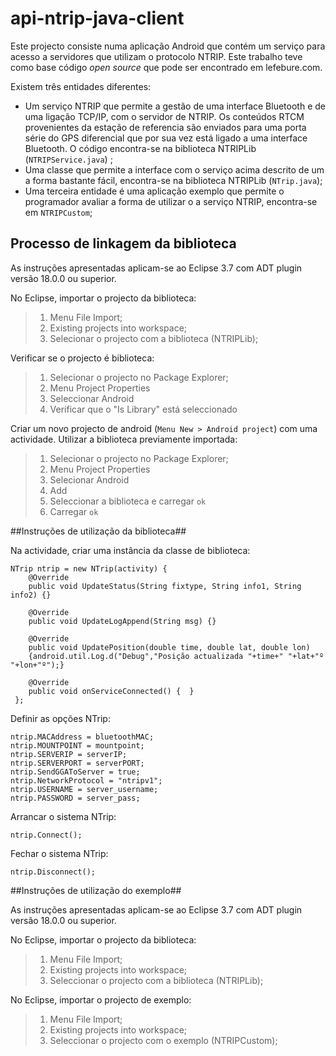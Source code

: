 api-ntrip-java-client
=====================

Este projecto consiste numa aplicação Android que contém um serviço para acesso a servidores que utilizam o protocolo NTRIP. Este trabalho teve como base código *open source* que pode ser encontrado em lefebure.com.

Existem três entidades diferentes:

- Um serviço NTRIP que permite a gestão de uma interface Bluetooth e de uma ligação TCP/IP, com o servidor de NTRIP. Os conteúdos RTCM provenientes da estação de referencia são enviados para uma porta série do GPS diferencial que por sua vez está ligado a uma interface Bluetooth. O código encontra-se na biblioteca NTRIPLib (`NTRIPService.java`) ;
- Uma classe que permite a interface com o serviço acima descrito de um a forma bastante fácil, encontra-se na biblioteca NTRIPLib (`NTrip.java`);
- Uma terceira entidade é uma aplicação exemplo que permite o programador avaliar a forma de utilizar o a serviço NTRIP, encontra-se em `NTRIPCustom`;

## Processo de linkagem da biblioteca ##

As instruções apresentadas aplicam-se ao Eclipse 3.7 com ADT plugin versão 18.0.0 ou superior.

No Eclipse, importar o projecto da biblioteca:

> 1. Menu File Import;
> 2. Existing projects into workspace;
> 3. Selecionar o projecto com a biblioteca (NTRIPLib);

Verificar se o projecto é biblioteca:

> 1. Selecionar o projecto no Package Explorer;
> 2. Menu Project Properties
> 3. Seleccionar Android
> 4. Verificar que o "Is Library" está seleccionado

Criar um novo projecto de android (`Menu New > Android project`) com uma actividade.
Utilizar a biblioteca previamente importada:

> 1. Selecionar o projecto no Package Explorer;
> 2. Menu Project Properties
> 3. Selecionar Android
> 4. Add
> 5. Seleccionar a biblioteca e carregar `ok`
> 6. Carregar `ok`

##Instruções de utilização da biblioteca##

Na actividade, criar uma instância da classe de biblioteca:

    NTrip ntrip = new NTrip(activity) {
	    @Override
	    public void UpdateStatus(String fixtype, String info1, String info2) {}

	    @Override
	    public void UpdateLogAppend(String msg) {}

	    @Override
	    public void UpdatePosition(double time, double lat, double lon) 
        {android.util.Log.d("Debug","Posição actualizada "+time+" "+lat+"º "+lon+"º");}

	    @Override
	    public void onServiceConnected() {	}
     };

Definir as opções NTrip:

    ntrip.MACAddress = bluetoothMAC;
    ntrip.MOUNTPOINT = mountpoint;
    ntrip.SERVERIP = serverIP;
    ntrip.SERVERPORT = serverPORT;
    ntrip.SendGGAToServer = true;
    ntrip.NetworkProtocol = "ntripv1";
    ntrip.USERNAME = server_username;
    ntrip.PASSWORD = server_pass;

Arrancar o sistema NTrip:

`ntrip.Connect();`

Fechar o sistema NTrip:

`ntrip.Disconnect();`


##Instruções de utilização do exemplo##

As instruções apresentadas aplicam-se ao Eclipse 3.7 com ADT plugin versão 18.0.0 ou superior.

No Eclipse, importar o projecto da biblioteca:
> 1. Menu File Import;
> 2. Existing projects into workspace;
> 3. Seleccionar o projecto com a biblioteca (NTRIPLib);

No Eclipse, importar o projecto de exemplo:

> 1. Menu File Import;
> 2. Existing projects into workspace;
> 3. Seleccionar o projecto com o exemplo (NTRIPCustom);
